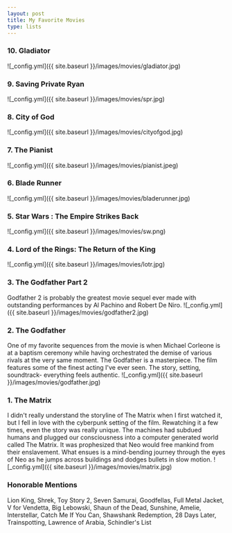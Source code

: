 ```yaml
---
layout: post
title: My Favorite Movies
type: lists
---
```


### 10. Gladiator

![_config.yml]({{ site.baseurl }}/images/movies/gladiator.jpg)

### 9. Saving Private Ryan

![_config.yml]({{ site.baseurl }}/images/movies/spr.jpg)

### 8. City of God

![_config.yml]({{ site.baseurl }}/images/movies/cityofgod.jpg)

### 7. The Pianist

![_config.yml]({{ site.baseurl }}/images/movies/pianist.jpeg)

### 6. Blade Runner

![_config.yml]({{ site.baseurl }}/images/movies/bladerunner.jpg)

### 5. Star Wars : The Empire Strikes Back

![_config.yml]({{ site.baseurl }}/images/movies/sw.png)

### 4. Lord of the Rings: The Return of the King

![_config.yml]({{ site.baseurl }}/images/movies/lotr.jpg)

### 3. The Godfather Part 2
Godfather 2 is probably the greatest movie sequel ever made with outstanding performances by Al Pachino and Robert De Niro.
![_config.yml]({{ site.baseurl }}/images/movies/godfather2.jpg)

### 2. The Godfather
One of my favorite sequences from the movie is when Michael Corleone is at a baptism ceremony while having orchestrated the demise of various rivals at the very same moment. The Godfather is a masterpiece. The film features some of the finest acting I've ever seen. The story, setting, soundtrack- everything feels authentic.
![_config.yml]({{ site.baseurl }}/images/movies/godfather.jpg)

### 1. The Matrix
I didn't really understand the storyline of The Matrix when I first watched it, but I fell in love with the cyberpunk setting of the film. Rewatching it a few times, even the story was really unique. The machines had subdued humans and plugged our consciousness into a computer generated world called The Matrix. It was prophesized that Neo would free mankind from their enslavement. What ensues is a mind-bending journey through the eyes of Neo as he jumps across buildings and dodges bullets in slow motion.
![_config.yml]({{ site.baseurl }}/images/movies/matrix.jpg)

### Honorable Mentions
Lion King, Shrek, Toy Story 2, Seven Samurai, Goodfellas, Full Metal Jacket, V for Vendetta, Big Lebowski, Shaun of the Dead, Sunshine, Amelie, Interstellar, Catch Me If You Can, Shawshank Redemption, 28 Days Later, Trainspotting, Lawrence of Arabia, Schindler's List